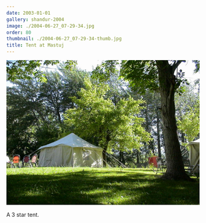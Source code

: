 ```yaml
---
date: 2003-01-01
gallery: shandur-2004
image: ./2004-06-27_07-29-34.jpg
order: 80
thumbnail: ./2004-06-27_07-29-34-thumb.jpg
title: Tent at Mastuj
---
```


![Tent at Mastuj](./2004-06-27_07-29-34.jpg)

A 3 star tent.